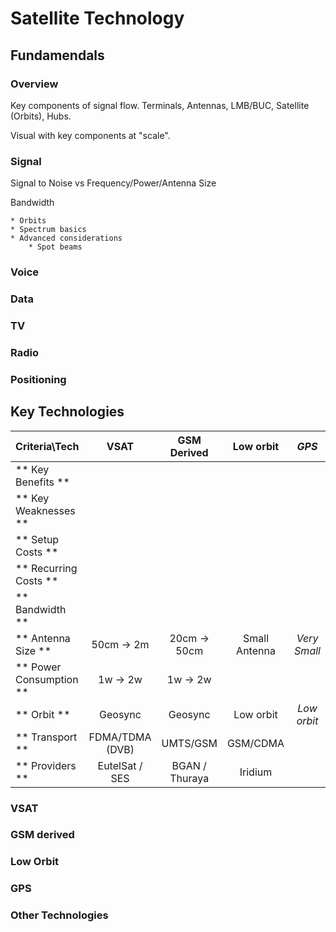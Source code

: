 # Satellite Technology

## Fundamendals

### Overview

Key components of signal flow. Terminals, Antennas, LMB/BUC, Satellite (Orbits), Hubs. 

Visual with key components at "scale".

### Signal

Signal to Noise vs Frequency/Power/Antenna Size

Bandwidth

	* Orbits
	* Spectrum basics
	* Advanced considerations
		* Spot beams

### Voice

### Data

### TV

### Radio

### Positioning

## Key Technologies

Criteria\Tech           |     VSAT       |   GSM Derived  |    Low orbit   |     *GPS*
------------------------|:--------------:|:--------------:|:--------------:|:--------------:
** Key Benefits **      | | | | | 
** Key Weaknesses **    | | | | | 
** Setup Costs **       | | | | | Low
** Recurring Costs **   | | | | | None/Low
** Bandwidth **         | | | | | 
** Antenna Size **      | 50cm -> 2m     | 20cm -> 50cm   | Small Antenna  | *Very Small*   |
** Power Consumption ** | 1w -> 2w       | 1w -> 2w       | | |
** Orbit **             | Geosync        | Geosync        | Low orbit      | *Low orbit*    |
** Transport **         | FDMA/TDMA (DVB)| UMTS/GSM       | GSM/CDMA       |                |
** Providers **         | EutelSat / SES | BGAN / Thuraya | Iridium        |                |

### VSAT

### GSM derived

### Low Orbit

### GPS

###  Other Technologies


